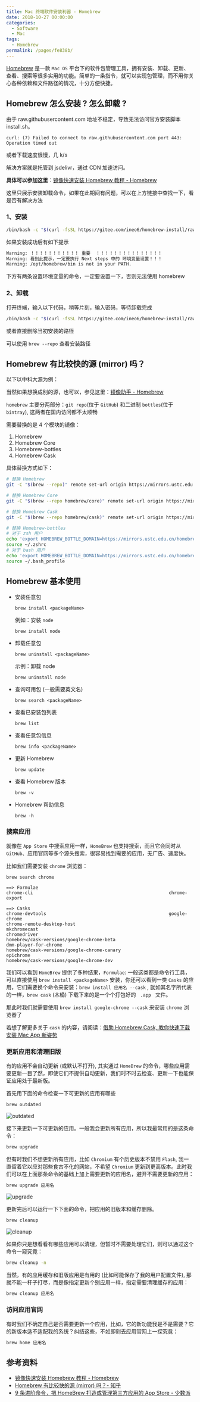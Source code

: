 ```yaml
---
title: Mac 终端软件安装利器 - Homebrew
date: 2018-10-27 00:00:00
categories:
  - Software
  - Mac
tags:
  - Homebrew
permalink: /pages/fe838b/
---
```


[Homebrew](https://brew.sh/index_zh-cn.html) 是一款 `Mac OS` 平台下的软件包管理工具，拥有安装、卸载、更新、查看、搜索等很多实用的功能。简单的一条指令，就可以实现包管理，而不用你关心各种依赖和文件路径的情况，十分方便快捷。

## Homebrew 怎么安装 ? 怎么卸载 ?

由于 raw.githubusercontent.com 地址不稳定，导致无法访问官方安装脚本 install.sh。

```
curl: (7) Failed to connect to raw.githubusercontent.com port 443: Operation timed out
```

或者下载速度很慢，几 k/s

解决方案就是托管到 jsdelivr，通过 CDN 加速访问。

**具体可以参加这里**：[镜像快速安装 Homebrew 教程 - Homebrew](https://brew.idayer.com/)

这里只展示安装卸载命令，如果在此期间有问题，可以在上方链接中查找一下，看是否有解决方法

### 1、安装

```bash
/bin/bash -c "$(curl -fsSL https://gitee.com/ineo6/homebrew-install/raw/master/install.sh)"
```

如果安装成功后有如下提示

```zsh
Warning: ！！！！！！！！！！！ 重要  ！！！！！！！！！！！！！！！
Warning: 看到此提示，一定要执行 Next steps 中的 环境变量设置！！！
Warning: /opt/homebrew/bin is not in your PATH.
```

下方有两条设置环境变量的命令，一定要设置一下，否则无法使用 homebrew

### 2、卸载

打开终端，输入以下代码，稍等片刻，输入密码，等待卸载完成

```bash
/bin/bash -c "$(curl -fsSL https://gitee.com/ineo6/homebrew-install/raw/master/uninstall.sh)"
```

或者直接删除当初安装的路径

可以使用 `brew --repo` 查看安装路径

## Homebrew 有比较快的源 (mirror) 吗？

以下以中科大源为例：

当然如果想换成别的源，也可以，参见这里：[镜像助手 - Homebrew](https://brew.idayer.com/guide/change-source)

`homebrew` 主要分两部分：`git repo`(位于 `GitHub`) 和二进制 `bottles`(位于 `bintray`), 这两者在国内访问都不太顺畅

需要替换的是 4 个模块的镜像：

1. Homebrew
2. Homebrew Core
3. Homebrew-bottles
4. Homebrew Cask

具体替换方式如下：

```bash
# 替换 Homebrew
git -C "$(brew --repo)" remote set-url origin https://mirrors.ustc.edu.cn/brew.git

# 替换 Homebrew Core
git -C "$(brew --repo homebrew/core)" remote set-url origin https://mirrors.ustc.edu.cn/homebrew-core.git

# 替换 Homebrew Cask
git -C "$(brew --repo homebrew/cask)" remote set-url origin https://mirrors.ustc.edu.cn/homebrew-cask.git

# 替换 Homebrew-bottles
# 对于 zsh 用户
echo 'export HOMEBREW_BOTTLE_DOMAIN=https://mirrors.ustc.edu.cn/homebrew-bottles' >> ~/.zshrc
source ~/.zshrc
# 对于 bash 用户
echo 'export HOMEBREW_BOTTLE_DOMAIN=https://mirrors.ustc.edu.cn/homebrew-bottles' >> ~/.bash_profile
source ~/.bash_profile
```

## Homebrew 基本使用

- 安装任意包

  `brew install <packageName>`

  例如：安装 `node`

  `brew install node`

- 卸载任意包

  `brew uninstall <packageName>`

  示例：卸载 node

  `brew uninstall node`

- 查询可用包 (一般需要英文名)

  `brew search <packageName>`

- 查看已安装包列表

  `brew list`

- 查看任意包信息

  `brew info <packageName>`

- 更新 Homebrew

  `brew update`

- 查看 Homebrew 版本

  `brew -v`

- Homebrew 帮助信息

  `brew -h`

### 搜索应用

就像在 `App Store` 中搜索应用一样，`HomeBrew` 也支持搜索，而且它会同时从 `GitHub`、应用官网等多个源头搜索，很容易找到需要的应用，无广告、速度快。

比如我们需要安装 `chrome` 浏览器：

```shell
brew search chrome

==> Formulae
chrome-cli                                                   chrome-export

==> Casks
chrome-devtools                                              google-chrome
chrome-remote-desktop-host                                   mkchromecast
chromedriver                                                 homebrew/cask-versions/google-chrome-beta
dmm-player-for-chrome                                        homebrew/cask-versions/google-chrome-canary
epichrome                                                    homebrew/cask-versions/google-chrome-dev
```

我们可以看到 `HomeBrew` 提供了多种结果，`Formulae`: 一般这类都是命令行工具，可以直接使用 `brew install <packageName>` 安装，你还可以看到一类 `Casks` 的应用，它们需要换个命令来安装：`brew install 应用名 --cask` , 就如其名字所代表的一样，`brew cask` (木桶) 下载下来的是一个个打包好的   `.app`   文件。

那此时我们就需要使用 `brew install google-chrome --cask` 来安装 `chrome` 浏览器了

若想了解更多关于 `cask` 的内容，请阅读：[借助 Homebrew Cask, 教你快速下载安装 Mac App 新姿势](/pages/6f5865/)

### 更新应用和清理旧版

有的应用不会自动更新 (或默认不打开), 其实通过 `HomeBrew` 的命令，哪些应用需要更新一目了然，即使它们不提供自动更新，我们时不时去检查、更新一下也能保证应用处于最新版。

首先用下面的命令检查一下可更新的应用有哪些

```bash
brew outdated
```

![outdated](/img/mac/051.png)

接下来更新一下可更新的应用。一般我会更新所有应用，所以我最常用的是这条命令：

```bash
brew upgrade
```

但有时我们不想更新所有应用，比如 `Chromium` 有个历史版本不禁用 `Flash`, 我一直留着它以应对那些食古不化的网站，不希望 `Chromium` 更新到更高版本。此时我们可以在上面那条命令的基础上加上需要更新的应用名，避开不需要更新的应用：

```bash
brew upgrade 应用名
```

![upgrade](/img/mac/052.png)

更新完后可以运行一下下面的命令，把应用的旧版本和缓存删除。

```bash
brew cleanup
```

![cleanup](/img/mac/053.png)

如果你只是想看看有哪些应用可以清理，但暂时不需要处理它们，则可以通过这个命令一窥究竟：

```bash
brew cleanup -n
```

当然，有的应用缓存和旧版应用是有用的 (比如可能保存了我的用户配置文件), 那就不能一杆子打尽，而是像指定更新个别应用一样，指定需要清理缓存的应用：

```bash
brew cleanup 应用名
```

### 访问应用官网

有时我们不确定自己是否需要更新一个应用，比如，它的新功能我是不是需要？它的新版本适不适配我的系统？纠结这些，不如即刻去应用官网上一探究竟：

```bash
brew home 应用名
```

## 参考资料

- [镜像快速安装 Homebrew 教程 - Homebrew](https://brew.idayer.com/)
- [Homebrew 有比较快的源 (mirror) 吗？- 知乎](https://www.zhihu.com/question/31360766)
- [9 条进阶命令，把 HomeBrew 打造成管理第三方应用的 App Store - 少数派](https://sspai.com/post/43451)
